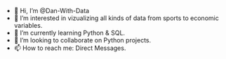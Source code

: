 - 👋 Hi, I’m @Dan-With-Data
- 👀 I’m interested in vizualizing all kinds of data from sports to economic variables.
- 🌱 I’m currently learning Python & SQL.
- 💞️ I’m looking to collaborate on Python projects.
- 📫 How to reach me: Direct Messages.

<!---
Dan-With-Data/Dan-With-Data is a ✨ special ✨ repository because its `README.md` (this file) appears on your GitHub profile.
You can click the Preview link to take a look at your changes.
--->
